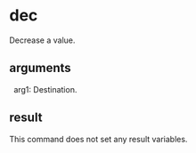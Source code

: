 
# dec

Decrease a value.

## arguments 

  arg1: Destination.

## result 
This command does not set any result variables.
